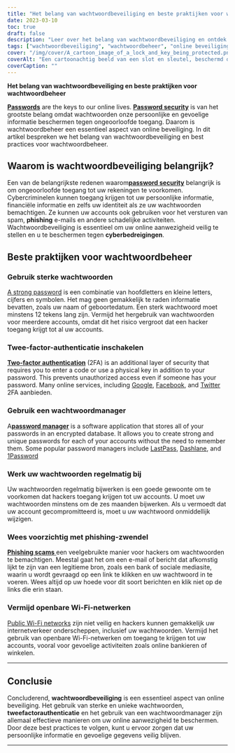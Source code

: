 ```yaml
---
title: "Het belang van wachtwoordbeveiliging en beste praktijken voor wachtwoordbeheer"
date: 2023-03-10
toc: true
draft: false
description: "Leer over het belang van wachtwoordbeveiliging en ontdek de beste praktijken voor wachtwoordbeheer om uw persoonlijke informatie en online identiteit te beschermen."
tags: ["wachtwoordbeveiliging", "wachtwoordbeheer", "online beveiliging", "cyberdreigingen", "sterke wachtwoorden", "twee-factor authenticatie", "wachtwoord manager", "gegevensbeveiliging", "identiteitsdiefstal", "phishing-zwendel", "openbare Wi-Fi netwerken", "online privacy", "online veiligheid", "digitale veiligheid", "internetbeveiliging", "cyberbeveiliging", "gegevensbescherming", "accountbeveiliging", "online rekeningen", "online bescherming"]
cover: "/img/cover/A_cartoon_image_of_a_lock_and_key_being_protected.png"
coverAlt: "Een cartoonachtig beeld van een slot en sleutel, beschermd door een schild om de veiligheid en bescherming van een wachtwoord weer te geven."
coverCaption: ""
---
```


**Het belang van wachtwoordbeveiliging en beste praktijken voor wachtwoordbeheer**

[**Passwords**](https://simeononsecurity.com/articles/the-importance-of-password-security-and-best-practices/) are the keys to our online lives. [**Password security**](https://simeononsecurity.com/articles/the-importance-of-password-security-and-best-practices/) is van het grootste belang omdat wachtwoorden onze persoonlijke en gevoelige informatie beschermen tegen ongeoorloofde toegang. Daarom is wachtwoordbeheer een essentieel aspect van online beveiliging. In dit artikel bespreken we het belang van wachtwoordbeveiliging en best practices voor wachtwoordbeheer.

## Waarom is wachtwoordbeveiliging belangrijk?

Een van de belangrijkste redenen waarom[**password security**](https://simeononsecurity.com/articles/the-importance-of-password-security-and-best-practices/) belangrijk is om ongeoorloofde toegang tot uw rekeningen te voorkomen. Cybercriminelen kunnen toegang krijgen tot uw persoonlijke informatie, financiële informatie en zelfs uw identiteit als ze uw wachtwoorden bemachtigen. Ze kunnen uw accounts ook gebruiken voor het versturen van spam, **phishing** e-mails en andere schadelijke activiteiten. Wachtwoordbeveiliging is essentieel om uw online aanwezigheid veilig te stellen en u te beschermen tegen **cyberbedreigingen**.

## Beste praktijken voor wachtwoordbeheer

### Gebruik sterke wachtwoorden

[A strong password](https://simeononsecurity.com/articles/the-importance-of-password-security-and-best-practices/) is een combinatie van hoofdletters en kleine letters, cijfers en symbolen. Het mag geen gemakkelijk te raden informatie bevatten, zoals uw naam of geboortedatum. Een sterk wachtwoord moet minstens 12 tekens lang zijn. Vermijd het hergebruik van wachtwoorden voor meerdere accounts, omdat dit het risico vergroot dat een hacker toegang krijgt tot al uw accounts.

### Twee-factor-authenticatie inschakelen

[**Two-factor authentication**](https://simeononsecurity.com/articles/what-are-the-diferent-kinds-of-factors-in-mfa/) (2FA) is an additional layer of security that requires you to enter a code or use a physical key in addition to your password. This prevents unauthorized access even if someone has your password. Many online services, including [Google](https://www.google.com/landing/2step/), [Facebook](https://www.facebook.com/help/148233965247823), and [Twitter](https://help.twitter.com/en/managing-your-account/two-factor-authentication) 2FA aanbieden.

### Gebruik een wachtwoordmanager

A[**password manager**](https://simeononsecurity.com/articles/bitwarden-and-keepassxc-vs-the-rest/) is a software application that stores all of your passwords in an encrypted database. It allows you to create strong and unique passwords for each of your accounts without the need to remember them. Some popular password managers include [LastPass](https://www.lastpass.com/), [Dashlane](https://www.dashlane.com/), and [1Password](https://1password.com/)

### Werk uw wachtwoorden regelmatig bij

Uw wachtwoorden regelmatig bijwerken is een goede gewoonte om te voorkomen dat hackers toegang krijgen tot uw accounts. U moet uw wachtwoorden minstens om de zes maanden bijwerken. Als u vermoedt dat uw account gecompromitteerd is, moet u uw wachtwoord onmiddellijk wijzigen.

### Wees voorzichtig met phishing-zwendel

[**Phishing scams** ](https://simeononsecurity.com/articles/how-to-identify-phishing/) een veelgebruikte manier voor hackers om wachtwoorden te bemachtigen. Meestal gaat het om een e-mail of bericht dat afkomstig lijkt te zijn van een legitieme bron, zoals een bank of sociale mediasite, waarin u wordt gevraagd op een link te klikken en uw wachtwoord in te voeren. Wees altijd op uw hoede voor dit soort berichten en klik niet op de links die erin staan.

### Vermijd openbare Wi-Fi-netwerken

[Public Wi-Fi networks](https://simeononsecurity.com/articles/how-to-secure-your-wireless-network-against-hacking/) zijn niet veilig en hackers kunnen gemakkelijk uw internetverkeer onderscheppen, inclusief uw wachtwoorden. Vermijd het gebruik van openbare Wi-Fi-netwerken om toegang te krijgen tot uw accounts, vooral voor gevoelige activiteiten zoals online bankieren of winkelen.

______


## Conclusie

Concluderend, **wachtwoordbeveiliging** is een essentieel aspect van online beveiliging. Het gebruik van sterke en unieke wachtwoorden, **tweefactorauthenticatie** en het gebruik van een wachtwoordmanager zijn allemaal effectieve manieren om uw online aanwezigheid te beschermen. Door deze best practices te volgen, kunt u ervoor zorgen dat uw persoonlijke informatie en gevoelige gegevens veilig blijven.

______

